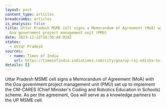 ```yaml
---
layout: post
content_type: articles
breadcrumbs: articles
is_analysis: false
title: Uttar Pradesh MSME cell signs a Memorandum of Agreement (MoA) with the
  Goa government project management unit (PMU)
date: 2023-11-22T16:30:48.924Z
states:
  - Uttar Pradesh
sources:
  - name: Times of India
    url: https://timesofindia.indiatimes.com/city/goa/up-raj-odisha-to-use-goa-coding-robotics-edu-model-in-pilot-project/articleshow/105221927.cms
details: []
---
```

Uttar Pradesh MSME cell signs a Memorandum of Agreement (MoA) with the Goa government project management unit (PMU) set up to implement the CM-CARES (Chief Minister's Coding and Robotics Education in Schools) scheme. As per the agreement, Goa will serve as a knowledge partners to the UP MSME cell.